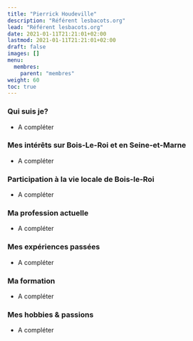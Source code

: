 ```yaml
---
title: "Pierrick Houdeville"
description: "Référent lesbacots.org"
lead: "Référent lesbacots.org"
date: 2021-01-11T21:21:01+02:00
lastmod: 2021-01-11T21:21:01+02:00
draft: false
images: []
menu:
  membres:
    parent: "membres"
weight: 60
toc: true
---
```


### Qui suis je?

- A compléter

### Mes intérêts sur Bois-Le-Roi et en Seine-et-Marne

- A compléter

### Participation à la vie locale de Bois-le-Roi

- A compléter

### Ma profession actuelle

- A compléter

### Mes expériences passées

- A compléter

### Ma formation

- A compléter

### Mes hobbies & passions

- A compléter